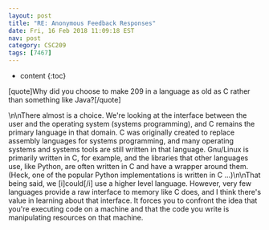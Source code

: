 ```yaml
---
layout: post
title: "RE: Anonymous Feedback Responses"
date: Fri, 16 Feb 2018 11:09:18 EST
nav: post
category: CSC209
tags: [7467]
---
```


* content
{:toc}

[quote]Why did you choose to make 209 in a language as old as C rather than something like Java?[/quote]
<!-- more -->
<p>\n\nThere almost is a choice. We're looking at the interface between the user and the operating system (systems programming), and C remains the primary language in that domain. C was originally created to replace assembly languages for systems programming, and many operating systems and systems tools are still written in that language. Gnu/Linux is primarily written in C, for example, and the libraries that other languages use, like Python, are often written in C and have a wrapper around them.  (Heck, one of the popular Python implementations is written in C ...)\n\nThat being said, we [i]could[/i] use a higher level language. However, very few languages provide a raw interface to memory like C does, and I think there's value in learning about that interface. It forces you to confront the idea that you're executing code on a machine and that the code you write is manipulating resources on that machine.</p>
